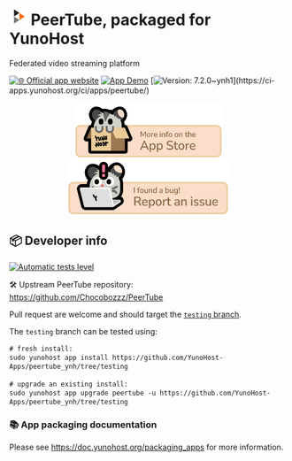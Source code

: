 <!--
N.B.: This README was automatically generated by <https://github.com/YunoHost/apps_tools/blob/main/readme_generator>
It shall NOT be edited by hand.
-->

<h1>
  <img src="https://raw.githubusercontent.com/YunoHost/apps/main/logos/peertube.png" width="32px" alt="Logo of PeerTube">
  PeerTube, packaged for YunoHost
</h1>

Federated video streaming platform

[![🌐 Official app website](https://img.shields.io/badge/Official_app_website-darkgreen?style=for-the-badge)](https://joinpeertube.org/fr)
[![App Demo](https://img.shields.io/badge/App_Demo-blue?style=for-the-badge)](http://peertube.cpy.re)
[![Version: 7.2.0~ynh1](https://img.shields.io/badge/Version-7.2.0~ynh1-rgba(0,150,0,1)?style=for-the-badge)](https://ci-apps.yunohost.org/ci/apps/peertube/)

<div align="center">
<a href="https://apps.yunohost.org/app/peertube"><img height="100px" src="https://github.com/YunoHost/yunohost-artwork/raw/refs/heads/main/badges/neopossum-badges/badge_more_info_on_the_appstore.svg"/></a>
<a href="https://github.com/YunoHost-Apps/peertube_ynh/issues"><img height="100px" src="https://github.com/YunoHost/yunohost-artwork/raw/refs/heads/main/badges/neopossum-badges/badge_report_an_issue.svg"/></a>
</div>

## 📦 Developer info

[![Automatic tests level](https://apps.yunohost.org/badge/cilevel/peertube)](https://ci-apps.yunohost.org/ci/apps/peertube/)

🛠️ Upstream PeerTube repository: <https://github.com/Chocobozzz/PeerTube>

Pull request are welcome and should target the [`testing` branch](https://github.com/YunoHost-Apps/peertube_ynh/tree/testing).

The `testing` branch can be tested using:
```
# fresh install:
sudo yunohost app install https://github.com/YunoHost-Apps/peertube_ynh/tree/testing

# upgrade an existing install:
sudo yunohost app upgrade peertube -u https://github.com/YunoHost-Apps/peertube_ynh/tree/testing
```

### 📚 App packaging documentation

Please see <https://doc.yunohost.org/packaging_apps> for more information.